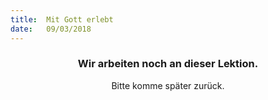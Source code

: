 ```yaml
---
title:  Mit Gott erlebt
date:   09/03/2018
---
```


### <center>Wir arbeiten noch an dieser Lektion.</center>
<center>Bitte komme später zurück.</center>